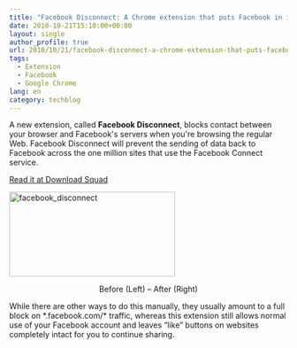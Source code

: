 ```yaml
---
title: "Facebook Disconnect: A Chrome extension that puts Facebook in its place"
date: 2010-10-21T15:10:00+00:00
layout: single
author_profile: true
url: 2010/10/21/facebook-disconnect-a-chrome-extension-that-puts-facebook-in-its-place/
tags:
  - Extension
  - Facebook
  - Google Chrome
lang: en
category: techblog
---
```

A new extension, called **Facebook Disconnect**, blocks contact between your browser and Facebook's servers when you're browsing the regular Web. Facebook Disconnect will prevent the sending of data back to Facebook across the one million sites that use the Facebook Connect service.

<a href="http://www.downloadsquad.com/2010/10/20/facebook-disconnect-a-chrome-extension-that-puts-facebook-in-it/" target="_blank">Read it at Download Squad</a>

[<img title="facebook_disconnect" border="0" alt="facebook_disconnect" src="http://lh4.ggpht.com/_vaUVXcmC3OI/TMBQ8U8aUMI/AAAAAAAAC0s/qVi2Lqrmiq0/facebook_disconnect_thumb%5B4%5D.png?imgmax=800" width="300" height="153" />](http://lh3.ggpht.com/_vaUVXcmC3OI/TMBQ6BuiC_I/AAAAAAAAC0o/n4KguY3GL5I/s1600-h/facebook_disconnect%5B6%5D.png)

<p align="center">
  Before (Left) – After (Right)
</p>

While there are other ways to do this manually, they usually amount to a full block on \*.facebook.com/\* traffic, whereas this extension still allows normal use of your Facebook account and leaves &#8220;like&#8221; buttons on websites completely intact for you to continue sharing.